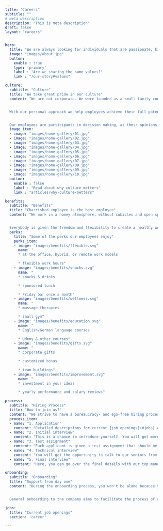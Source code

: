 ```yaml
---
title: "Careers"
subtitle: ""
# meta description
description: "This is meta description"
draft: false
layout: "careers"


hero:
  title: "We are always looking for individuals that are passionate, kind, and joyful in their pursuit of success."
  image: "images/about.jpg"
  button:
    enable : true
    type: 'primary'
    label : "Are we sharing the same values?"
    link : "/our-story#values"

culture:
  subtitle: "Culture"
  title: "We take great pride in our culture"
  content: "We are not corporate. We were founded as a small family company, and although we have significantly grown, our business approach still integrates family values.


  With our personal approach we help employees achieve their full potential by taking into account strengths and aspirations of each worker, finding the right place in the company for them, and supporting and guiding them in their journey of professional self&#8209;actualization.


  Our employees are participants in decision making, as their opinions, initiatives, and ideas are always heard and welcomed. Constructive suggestions can promptly come to life with our flat hierarchy and short decision making paths."
  image_item:
  - image: "images/home-gallery/01.jpg"
  - image: "images/home-gallery/02.jpg"
  - image: "images/home-gallery/03.jpg"
  - image: "images/home-gallery/04.jpg"
  - image: "images/home-gallery/05.jpg"
  - image: "images/home-gallery/06.jpg"
  - image: "images/home-gallery/07.jpg"
  - image: "images/home-gallery/08.jpg"
  - image: "images/home-gallery/09.jpg"
  - image: "images/home-gallery/10.jpg"
  button:
    enable : false
    label : "Read about why culture metters"
    link : "articles/why-culture-metters"

benefits:
  subtitle: "Benefits"
  title: "Charrished employee is the best employee"
  content: "We work in a homey atmosphere, without cubicles and open space areas, with enough comfortable room for peace and quiet, and a friendly and fun atmosphere to relax. We develop fantastic software solutions while also learning some fairly practical skills, consuming copious amounts of coffee, and playing PS5, darts, table tennis, and board games.


  Everybody is given the freedom and flexibility to create a healthy work-life balance that reflects the demands of their lifestyles while enabling them to work as productively as possible."
  perks:
    title: "Some of the perks our employees enjoy"
    perks_item:
    - image: "images/benefits/flexible.svg"
      name: "
      * at the office, hybrid, or remote work models

      * flexible work hours"
    - image: "images/benefits/snacks.svg"
      name: "
      * snacks & drinks

      * sponsored lunch

      * Friday bar once a month"
    - image: "images/benefits/wellness.svg"
      name: "
      * massage therapies

      * small gym"
    - image: "images/benefits/education.svg"
      name: "
      * English/German language courses

      * Udemy & other courses"
    - image: "images/benefits/gifts.svg"
      name: "
      * corporate gifts

      * customized bonus

      * team buildings"
    - image: "images/benefits/improvement.svg"
      name: "
      * investment in your ideas

      * yearly performance and salary reviews"

process:
  subtitle: "Hiring Process"
  title: "How to join us?"
  content: "We strive to have a bureaucracy- and ego-free hiring process that provides a welcoming experience for new employees. It's impossible to test everything with interviews and general tests, so instead of overcomplicating the process itself, if a candidate seems like a good fit, we take them on for a trial period of 3 months, with an extension being discussed after 2 months."
  process_item:
  - name: "1. Application"
    content: "Detailed descriptions for current [job openings](#jobs) are available on our website. Our HR representative will get in touch with you to set up a time for the next step if you are a qualified applicant."
  - name: "2. Initial interview"
    content: "This is a chance to introduce yourself. You will get more information about the company, our culture, benefits, and opportunities for professional development. A part of the interview is conducted in English. "
  - name: "3. Test assignment"
    content: "Each applicant is given a test assignment that should be completed from home with a deadline of 2–5 days, depending on the position for which you are applying."
  - name: "4. Technical interview"
    content: "You will get the opportunity to talk to our seniors from the field and showcase your skills."
  - name: "5. Final interview"
    content: "Here, you can go over the final details with our top management. If everything goes well, you can expect an offer soon after."

onboarding:
  subtitle: "Onboarding"
  title: "Support from day one"
  content: "During the onboarding process, you won't be alone because you'll be surrounded by experienced coworkers who are eager to assist and share their knowledge. Additionally, you will be assigned an onboarding buddy who will guide you through the process and is always accessible for feedback, consultation, and assistance.


  General onboarding to the company aims to facilitate the process of a coworker’s introduction to the protocols, rules, and projects of the company on the one hand, and on the other, to provide feedback on a candidate's capabilities to follow the team dynamics and project requirements."

jobs:
  title: "Current job openings"
  section: 'career'

---
```

